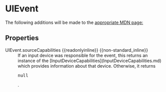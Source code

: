 # UIEvent

The following additions will be made to the [appropriate MDN page:](https://developer.mozilla.org/en-US/docs/Web/API/UIEvent)

## Properties

<dl>
  <dt>UIEvent.sourceCapabilities {{readonlyinline}} {{non-standard_inline}}</td>
  <dd>If an input device was responsible for the event, this returns an instance of the [InputDeviceCapabilities](InputDeviceCapabilities.md) which provides information about that device. Otherwise, it returns <pre>null</pre>.</dd>
</dl>
